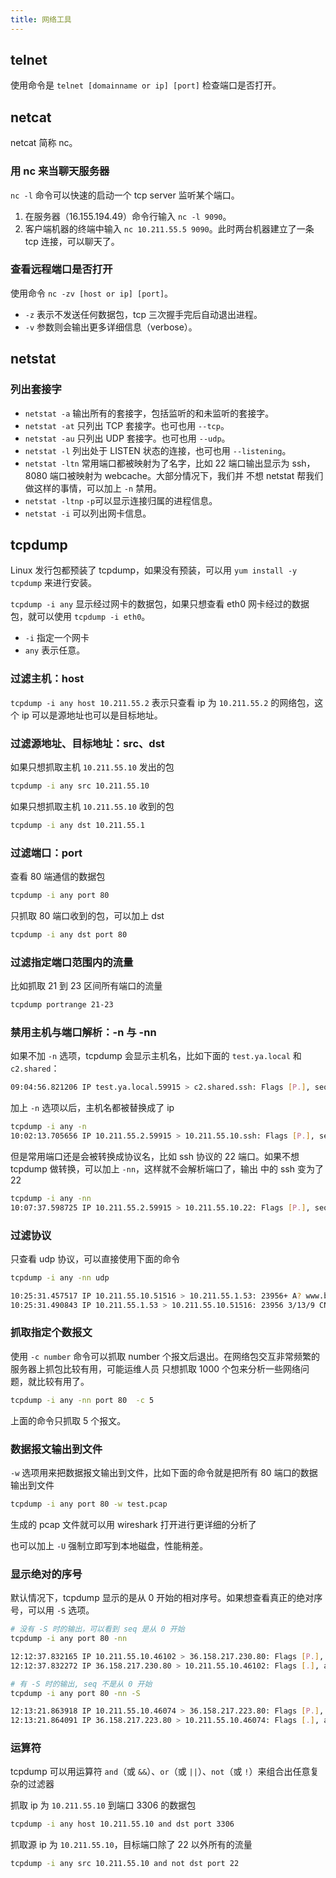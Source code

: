 ```yaml
---
title: 网络工具
---
```


## telnet

使用命令是 `telnet [domainname or ip] [port]` 检查端口是否打开。

## netcat

netcat 简称 nc。

### 用 nc 来当聊天服务器

`nc -l` 命令可以快速的启动一个 tcp server 监听某个端口。

1. 在服务器（16.155.194.49）命令行输入 `nc -l 9090`。
2. 客户端机器的终端中输入 `nc 10.211.55.5 9090`。此时两台机器建立了一条 tcp 连接，可以聊天了。

### 查看远程端口是否打开

使用命令 `nc -zv [host or ip] [port]`。

- `-z` 表示不发送任何数据包，tcp 三次握手完后自动退出进程。
- `-v` 参数则会输出更多详细信息（verbose）。

## netstat

### 列出套接字

- `netstat -a` 输出所有的套接字，包括监听的和未监听的套接字。
- `netstat -at` 只列出 TCP 套接字。也可也用 `--tcp`。
- `netstat -au` 只列出 UDP 套接字。也可也用 `--udp`。
- `netstat -l` 列出处于 LISTEN 状态的连接，也可也用 `--listening`。
- `netstat -ltn` 常用端口都被映射为了名字，比如 22 端口输出显示为 ssh，8080 端口被映射为 webcache。大部分情况下，我们并
不想 netstat 帮我们做这样的事情，可以加上 `-n` 禁用。
- `netstat -ltnp` `-p`可以显示连接归属的进程信息。
- `netstat -i` 可以列出网卡信息。

## tcpdump

Linux 发行包都预装了 tcpdump，如果没有预装，可以用 `yum install -y tcpdump` 来进行安装。

`tcpdump -i any` 显示经过网卡的数据包，如果只想查看 eth0 网卡经过的数据包，就可以使用 `tcpdump -i eth0`。

- `-i` 指定一个网卡
- `any` 表示任意。

### 过滤主机：host

`tcpdump -i any host 10.211.55.2` 表示只查看 ip 为 `10.211.55.2` 的网络包，这个 ip 可以是源地址也可以是目标地址。

### 过滤源地址、目标地址：src、dst

如果只想抓取主机 `10.211.55.10` 发出的包

```sh
tcpdump -i any src 10.211.55.10
```

如果只想抓取主机 `10.211.55.10` 收到的包

```sh
tcpdump -i any dst 10.211.55.1
```

### 过滤端口：port

查看 80 端通信的数据包

```sh
tcpdump -i any port 80
```

只抓取 80 端口收到的包，可以加上 dst

```sh
tcpdump -i any dst port 80
```

### 过滤指定端口范围内的流量

比如抓取 21 到 23 区间所有端口的流量

```sh
tcpdump portrange 21-23
```

### 禁用主机与端口解析：-n 与 -nn

如果不加 `-n` 选项，tcpdump 会显示主机名，比如下面的 `test.ya.local` 和 `c2.shared`：

```sh
09:04:56.821206 IP test.ya.local.59915 > c2.shared.ssh: Flags [P.], seq 397:433, ack 579276, win 2048, options [nop,nop,TS val 1200089877 ecr 435612355], length 36
```

加上 `-n` 选项以后，主机名都被替换成了 ip

```sh
tcpdump -i any -n
10:02:13.705656 IP 10.211.55.2.59915 > 10.211.55.10.ssh: Flags [P.], seq 829:865, ack 1228756, win 2048, options [nop,nop,TS val 1203228910 ecr 439049239], length 36
```

但是常用端口还是会被转换成协议名，比如 ssh 协议的 22 端口。如果不想 tcpdump 做转换，可以加上 `-nn`，这样就不会解析端口了，输出
中的 ssh 变为了 22

```sh
tcpdump -i any -nn
10:07:37.598725 IP 10.211.55.2.59915 > 10.211.55.10.22: Flags [P.], seq 685:721, ack 1006224, win 2048, options [nop,nop,TS val 1203524536 ecr 439373132], length 36
```

### 过滤协议

只查看 udp 协议，可以直接使用下面的命令

```sh
tcpdump -i any -nn udp

10:25:31.457517 IP 10.211.55.10.51516 > 10.211.55.1.53: 23956+ A? www.baidu.com. (31)
10:25:31.490843 IP 10.211.55.1.53 > 10.211.55.10.51516: 23956 3/13/9 CNAME www.a.shifen.com., A 14.215.177.38, A 14.215.177.39 (506)
```

### 抓取指定个数报文

使用 `-c number` 命令可以抓取 number 个报文后退出。在网络包交互非常频繁的服务器上抓包比较有用，可能运维人员
只想抓取 1000 个包来分析一些网络问题，就比较有用了。

```sh
tcpdump -i any -nn port 80  -c 5
```

上面的命令只抓取 5 个报文。

### 数据报文输出到文件

`-w` 选项用来把数据报文输出到文件，比如下面的命令就是把所有 80 端口的数据输出到文件

```sh
tcpdump -i any port 80 -w test.pcap
```

生成的 pcap 文件就可以用 wireshark 打开进行更详细的分析了

也可以加上 `-U` 强制立即写到本地磁盘，性能稍差。

### 显示绝对的序号

默认情况下，tcpdump 显示的是从 0 开始的相对序号。如果想查看真正的绝对序号，可以用 `-S` 选项。

```sh
# 没有 -S 时的输出，可以看到 seq 是从 0 开始
tcpdump -i any port 80 -nn

12:12:37.832165 IP 10.211.55.10.46102 > 36.158.217.230.80: Flags [P.], seq 1:151, ack 1, win 229, length 150
12:12:37.832272 IP 36.158.217.230.80 > 10.211.55.10.46102: Flags [.], ack 151, win 16384, length 0

# 有 -S 时的输出, seq 不是从 0 开始
tcpdump -i any port 80 -nn -S

12:13:21.863918 IP 10.211.55.10.46074 > 36.158.217.223.80: Flags [P.], seq 4277123624:4277123774, ack 3358116659, win 229, length 150
12:13:21.864091 IP 36.158.217.223.80 > 10.211.55.10.46074: Flags [.], ack 4277123774, win 16384, length 0
```

### 运算符

tcpdump 可以用运算符 `and`（或 `&&`）、`or`（或 `||`）、`not`（或 `!`）来组合出任意复杂的过滤器

抓取 ip 为 `10.211.55.10` 到端口 3306 的数据包

```sh
tcpdump -i any host 10.211.55.10 and dst port 3306
```

抓取源 ip 为 `10.211.55.10`，目标端口除了 22 以外所有的流量

```sh
tcpdump -i any src 10.211.55.10 and not dst port 22
```
